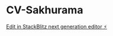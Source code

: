 # CV-Sakhurama

[Edit in StackBlitz next generation editor ⚡️](https://stackblitz.com/~/github.com/Sakhurama/CV-Sakhurama)
